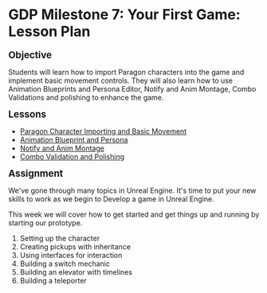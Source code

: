 # GDP Milestone 7:  Your First Game: Lesson Plan

<p><span style="font-size: 14pt;"><strong>Objective</strong></span></p>
<p><span>Students will learn how to import Paragon characters into the game and implement basic movement controls. They will also learn how to use Animation Blueprints and Persona Editor, Notify and Anim Montage, Combo Validations and polishing to enhance the game.</span></p>
<p><span style="font-size: 14pt;"><strong>Lessons</strong></span></p>
<ul>
<li><a title="Paragon Character Importing and Basic Movement" href="https://vertexschool.instructure.com/courses/297/pages/paragon-character-importing-and-basic-movement" data-api-endpoint="https://vertexschool.instructure.com/api/v1/courses/297/pages/paragon-character-importing-and-basic-movement" data-api-returntype="Page">Paragon Character Importing and Basic Movement</a></li>
<li><a title="Animation Blueprint and Persona Editor" href="https://vertexschool.instructure.com/courses/297/pages/animation-blueprint-and-persona-editor" data-api-endpoint="https://vertexschool.instructure.com/api/v1/courses/297/pages/animation-blueprint-and-persona-editor" data-api-returntype="Page">Animation Blueprint and Persona</a></li>
<li><a title="Notify and Animation Montage" href="https://vertexschool.instructure.com/courses/297/pages/notify-and-animation-montage" data-api-endpoint="https://vertexschool.instructure.com/api/v1/courses/297/pages/notify-and-animation-montage" data-api-returntype="Page">Notify and Anim Montage</a></li>
<li><a title="Combo Validations and Polishments" href="https://vertexschool.instructure.com/courses/297/pages/combo-validations-and-polishments" data-api-endpoint="https://vertexschool.instructure.com/api/v1/courses/297/pages/combo-validations-and-polishments" data-api-returntype="Page">Combo Validation and Polishing</a></li>
</ul>
<p><strong><span style="font-size: 14pt;">Assignment</span></strong></p>
<p>We've gone through many topics in Unreal Engine. It's time to put your new skills to work as we begin to Develop a game in Unreal Engine.&nbsp;</p>
<p>This week we will cover how to get started and get things up and running by starting our prototype.</p>
<ol>
<li class="markup-eYLPri messageContent-2t3eCI">Setting up the character</li>
<li class="markup-eYLPri messageContent-2t3eCI">Creating pickups with inheritance</li>
<li class="markup-eYLPri messageContent-2t3eCI">Using interfaces for interaction</li>
<li class="markup-eYLPri messageContent-2t3eCI">Building a switch mechanic</li>
<li class="markup-eYLPri messageContent-2t3eCI">Building an elevator with timelines</li>
<li class="markup-eYLPri messageContent-2t3eCI">Building a teleporter</li>
</ol>